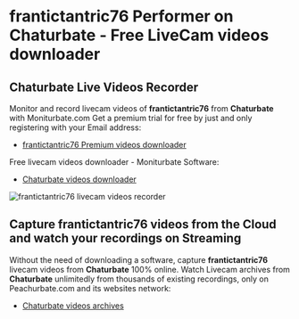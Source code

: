 # frantictantric76 Performer on Chaturbate - Free LiveCam videos downloader

## Chaturbate Live Videos Recorder

Monitor and record livecam videos of **frantictantric76** from **Chaturbate** with Moniturbate.com
Get a premium trial for free by just and only registering with your Email address:
* [frantictantric76 Premium videos downloader](https://moniturbate.com/request-demo-licence-key.html)

Free livecam videos downloader - Moniturbate Software:
* [Chaturbate videos downloader](https://moniturbate.com/moniturbate-download-software.html)

![frantictantric76 livecam videos recorder](https://peachurnet.com/templates/moniturbate-software.png)


## Capture frantictantric76 videos from the Cloud and watch your recordings on Streaming

Without the need of downloading a software, capture **frantictantric76** livecam videos from **Chaturbate** 100% online.
Watch Livecam archives from **Chaturbate** unlimitedly from thousands of existing recordings, only on Peachurbate.com and its websites network:
* [Chaturbate videos archives](https://peachurnet.com/)